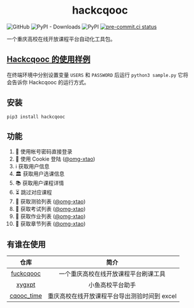 <h1 align="center">hackcqooc</h1>

![GitHub](https://img.shields.io/github/license/Fatpandac/hackcqooc) ![PyPI - Downloads](https://img.shields.io/pypi/dm/hackcqooc) ![PyPI](https://img.shields.io/pypi/v/hackcqooc) [![pre-commit.ci status](https://results.pre-commit.ci/badge/github/Fatpandac/hackcqooc/main.svg)](https://results.pre-commit.ci/latest/github/Fatpandac/hackcqooc/main)

一个重庆高校在线开放课程平台自动化工具包。

## [Hackcqooc 的使用样例](https://github.com/Fatpandac/hackcqooc/blob/main/sample.py)

在终端环境中分别设置变量 `USERS` 和 `PASSWORD`
后运行 `python3 sample.py` 它将会告诉你 Hackcqooc 的运行方式。

## 安装

```
pip3 install hackcqooc
```

## 功能

1. 🔑 使用帐号密码直接登录
2. 🍪 使用 Cookie 登陆 ([@omg-xtao](https://github.com/omg-xtao))
3. ℹ️ 获取用户信息
4. 🏛️ 获取用户选课信息
5. 📚 获取用户课程详情
6. ⏳ 跳过对应课程
7. 📝 获取测验列表 ([@omg-xtao](https://github.com/omg-xtao))
8. 💯 获取考试列表 ([@omg-xtao](https://github.com/omg-xtao))
9. 📖 获取作业列表 ([@omg-xtao](https://github.com/omg-xtao))
10. 🔢 获取章节列表 ([@omg-xtao](https://github.com/omg-xtao))

## 有谁在使用

|                      仓库                                 |             简介               |
|:--------------------------------------------------------:|:------------------------------:|
| [fuckcqooc](https://github.com/Fatpandac/fuck_cqooc)     | 一个重庆高校在线开放课程平台刷课工具 |
| [xygxpt](https://github.com/Mrkk1/xygxpt)                | 小鱼高校平台助手                  |
| [cqooc_time](https://github.com/omg-xtao/cqooc_time)     | 重庆高校在线开放课程平台导出测验时间到 excel |
